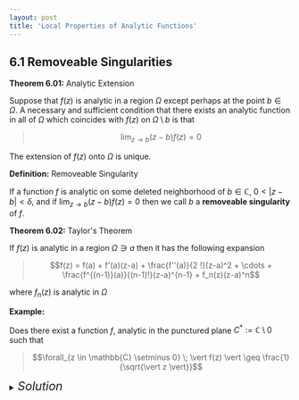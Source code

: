 ```yaml
---
layout: post
title: 'Local Properties of Analytic Functions'
---
```


## 6.1 Removeable Singularities

<div class="proposition" markdown="1">

**Theorem 6.01:** Analytic Extension

Suppose that $f(z)$ is analytic in a region $\Omega$ except perhaps at the point $b \in \Omega$. A necessary and sufficient condition that there exists an analytic function in all of $\Omega$ which coincides with $f(z)$ on $\Omega \setminus b$ is that
> $$\lim_{z \rightarrow b}(z-b)f(z)= 0$$ $$$$

The extension of $f(z)$ onto $\Omega$ is unique.
</div>


<div class="definition" markdown="1">

**Definition:** Removeable Singularity

If a function $f$ is analytic on some deleted neighborhood of $b \in \mathbb{C}$, $0 < \vert z-b \vert < \delta$, and if  $\lim_{z \rightarrow b}(z-b)f(z)= 0$ then we call $b$ a **removeable singularity** of $f$.
</div>

<div class="proposition" markdown="1">

**Theorem 6.02:** Taylor's Theorem

If $f(z)$ is analytic in a region $\Omega \ni a$ then it has the following expansion
> $$f(z) = f(a) + f'(a)(z-a) + \frac{f''(a)}{2 !}(z-a)^2 + \cdots + \frac{f^{(n-1)}(a)}{(n-1)!}(z-a)^{n-1} + f_n(z)(z-a)^n$$ $$$$

where $f_n(z)$ is analytic in $\Omega$
</div>

<div class="example" markdown="1">

**Example:** 

Does there exist a function $f$, analytic in the punctured plane $C^* := \mathbb{C} \setminus 0$ such that 
> $$\forall_{z \in \mathbb{C} \setminus 0} \; \vert f(z) \vert \geq \frac{1}{\sqrt{\vert z \vert}}$$ $$$$

<details>
<summary><i style="font-size:150%;">Solution</i></summary>

Suppose such a function exists, as $f$ is strictly non-zero on $C^*$ then the function $g(z) = \frac{1}{f(z)}$ is also analytic on 
$C^*$ and satisfies its own inequality $\vert g(z) \vert \geq \sqrt{\vert z \vert}$. In particular $g$ is bounded on the punctured open ball $z \; : \; 0 < \vert z \vert < 1$ and hence has a removeable singularity at $0$. By the theorem on analytic extensions $g$ extends as an analytic function over all of $\mathbb{C}$. Fix $a \in \mathbb{C}$, $R > \vert a \vert$, and take $\gamma_R$ the circle of radius $R$ centered at $0$, then by Cauchy's Differential Formula
> $$g'(z) = \frac{1}{2 \pi i} \int\limits_{\gamma_R} \frac{g(z)}{(z-a)^2}dz$$ $$$$

Using Cauchy's estimate and the inequaltiy $\vert g(z) \vert \geq \sqrt{\vert z \vert}$ we obtain the upper bound
> $$\vert g'(z) \vert \leq \frac{1}{2 \pi} 2 \pi R \frac{\sqrt{R}}{(R - \vert a \vert)^2}$$ $$$$

Which tends to zero as $R \rightarrow \infty$ such that $g' \equiv 0$. So the function $g$, and therefore also function $f$, must be constant maps. However, this contradicts the initial assumption that $\vert f(z) \vert \geq \frac{1}{\sqrt{\vert z \vert}}$
</details>

</div>